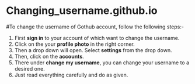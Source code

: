 # Changing_username.github.io
#To change the username of Gothub account, follow the following steps:-

1. First **sign in** to your account of which want to change the username.
2. Click on the your **profile photo** in the right corner.
3. Then a drop down will open. Select **settings** from the drop down.
4. Then, click on the **accounts**.
5. There under **change my username**, you can change your username to a desired one.
6. Just read everything carefully and do as given.
